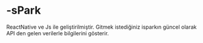 # -sPark
ReactNative ve Js ile geliştirilmiştir. Gitmek istediğiniz isparkın güncel olarak API den gelen verilerle bilgilerini gösterir.
